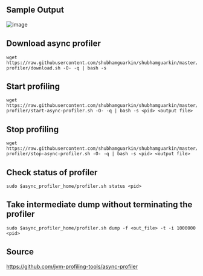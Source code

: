 ## Sample Output
![image](https://user-images.githubusercontent.com/50382330/177061710-bb8678e0-2a6e-4264-a5e3-d1e5e6e3fbc9.png)

## Download async profiler
```
wget https://raw.githubusercontent.com/shubhamguarkin/shubhamguarkin/master/async-profiler/download.sh -O- -q | bash -s
```

## Start profiling
```
wget https://raw.githubusercontent.com/shubhamguarkin/shubhamguarkin/master/async-profiler/start-async-profiler.sh -O- -q | bash -s <pid> <output file>
```

## Stop profiling
```
wget https://raw.githubusercontent.com/shubhamguarkin/shubhamguarkin/master/async-profiler/stop-async-profiler.sh -O- -q | bash -s <pid> <output file>
```

## Check status of profiler
```
sudo $async_profiler_home/profiler.sh status <pid>
```

## Take intermediate dump without terminating the profiler
```
sudo $async_profiler_home/profiler.sh dump -f <out_file> -t -i 1000000 <pid>
```
  
## Source
https://github.com/jvm-profiling-tools/async-profiler
